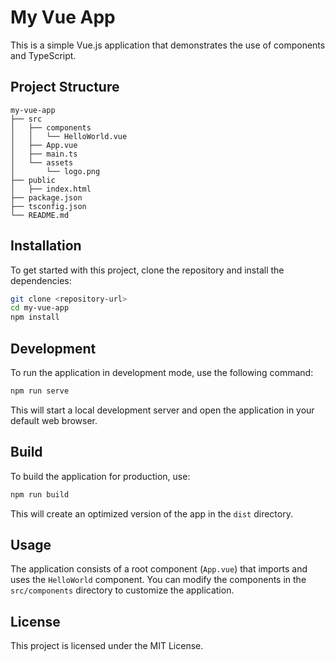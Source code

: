 # My Vue App

This is a simple Vue.js application that demonstrates the use of components and TypeScript.

## Project Structure

```
my-vue-app
├── src
│   ├── components
│   │   └── HelloWorld.vue
│   ├── App.vue
│   ├── main.ts
│   └── assets
│       └── logo.png
├── public
│   ├── index.html
├── package.json
├── tsconfig.json
└── README.md
```

## Installation

To get started with this project, clone the repository and install the dependencies:

```bash
git clone <repository-url>
cd my-vue-app
npm install
```

## Development

To run the application in development mode, use the following command:

```bash
npm run serve
```

This will start a local development server and open the application in your default web browser.

## Build

To build the application for production, use:

```bash
npm run build
```

This will create an optimized version of the app in the `dist` directory.

## Usage

The application consists of a root component (`App.vue`) that imports and uses the `HelloWorld` component. You can modify the components in the `src/components` directory to customize the application.

## License

This project is licensed under the MIT License.